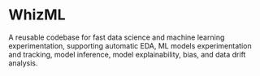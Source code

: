 # WhizML
A reusable codebase for fast data science and machine learning experimentation, supporting automatic EDA, ML models experimentation and tracking, model inference, model explainability, bias, and data drift analysis.
